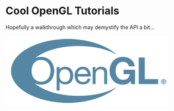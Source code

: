 # Cool OpenGL Tutorials

Hopefully a walkthrough which may demystify the API a bit...

![photo](/walkthrough/0_introduction/images/opengl_logo.PNG)
